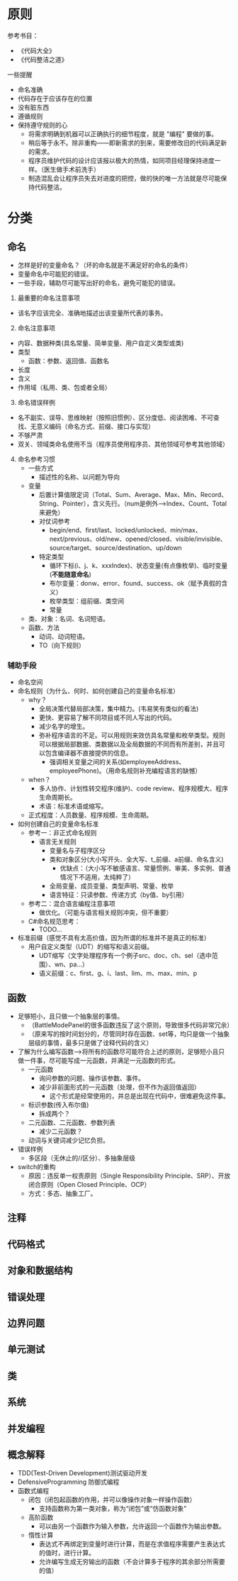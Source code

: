 # 原则
参考书目：
- 《代码大全》
- 《代码整洁之道》


一些提醒
- 命名准确
- 代码存在于应该存在的位置
- 没有脏东西
- 遵循规则
- 保持遵守规则的心
  - 将需求明确到机器可以正确执行的细节程度，就是 "编程" 要做的事。
  - 稍后等于永不。除非重构——即新需求的到来，需要修改旧的代码满足新的需求。
  - 程序员维护代码的设计应该报以极大的热情，如同项目经理保持进度一样。（医生做手术前洗手）
  - 制造混乱会让程序员失去对进度的把控，做的快的唯一方法就是尽可能保持代码整洁。

# 分类

## 命名
- 怎样是好的变量命名？（坏的命名就是不满足好的命名的条件）
- 变量命名中可能犯的错误。
- 一些手段，辅助尽可能写出好的命名，避免可能犯的错误。

1. 最重要的命名注意事项
  - 该名字应该完全、准确地描述出该变量所代表的事务。
2. 命名注意事项
  - 内容、数据种类(具名常量、简单变量、用户自定义类型或类)
  - 类型
    - 函数：参数、返回值、函数名
  - 长度
  - 含义
  - 作用域（私用、类、包或者全局）
3. 命名错误样例
  - 名不副实、误导、思维映射（按照旧惯例）、区分度低、阅读困难、不可查找、无意义编码（命名方式、前缀、接口与实现）
  - 不够严肃
  - 双关、领域类命名使用不当（程序员使用程序员、其他领域可参考其他领域）
4. 命名参考习惯
   - 一些方式
     - 描述性的名称、以问题为导向
   - 变量
     - 后置计算值限定词（Total、Sum、Average、Max、Min、Record、String、Pointer），含义先行。（num是例外-->Index、Count、Total来避免）
     - 对仗词参考
       - begin/end、first/last、locked/unlocked、min/max、next/previous、old/new、opened/closed、visible/invisible、source/target、source/destination、up/down
     - 特定类型
       - 循环下标(i、j、k、xxxIndex)、状态变量(有点像枚举)、临时变量(**不能随意命名**)
       - 布尔变量：donw、error、found、success、ok（赋予真假的含义）
       - 枚举类型：组前缀、类空间
       - 常量
   - 类、对象：名词、名词短语。
   - 函数、方法
     - 动词、动词短语。
     - TO（向下规则）

### 辅助手段
- 命名空间
- 命名规则（为什么、何时、如何创建自己的变量命名标准）
  - why？
    - 全局决策代替局部决策，集中精力。(韦易笑有类似的看法)
    - 更快、更容易了解不同项目或不同人写出的代码。
    - 减少名字的增生。
    - 弥补程序语言的不足。可以用规则来效仿具名常量和枚举类型。规则可以根据局部数据、类数据以及全局数据的不同而有所差别，并且可以包含编译器不直接提供的信息。
      - 强调相关变量之间的关系(如employeeAddress、employeePhone)。（用命名规则补充编程语言的缺憾）
  - when？
    - 多人协作、计划性转交程序(维护)、code review、程序规模大、程序生命周期长。
    - 术语：标准术语或缩写。
  - 正式程度：人员数量、程序规模、生命周期。
- 如何创建自己的变量命名标准
  - 参考一：非正式命名规则
    - 语言无关规则
      - 变量名与子程序区分
      - 类和对象区分(大小写开头、全大写、t_前缀、a前缀、命名含义)
        - 优缺点：（大小写不敏感语言、常量惯例、审美、多实例、普通情况下不适用，太纯粹了）
      - 全局变量、成员变量、类型声明、常量、枚举
      - 语言特征：只读参数、传递方式（by值、by引用）
  - 参考二：混合语言编程注意事项
	- 做优化。（可能与语言相关规则冲突，但不重要）
  - C#命名规范思考：
    - TODO...
- 标准前缀（感觉不具有太高价值，因为所谓的标准并不是真正的标准）
  - 用户自定义类型（UDT）的缩写和语义前缀。
    - UDT缩写（文字处理程序有一个例子src、doc、ch、sel（选中范围）、wn、pa...）
    - 语义前缀：c、first、g、i、last、lim、m、max、min、p


## 函数
- 足够短小，且只做一个抽象层的事情。
  - （BattleModePanel的很多函数违反了这个原则，导致很多代码非常冗余）
  - （原来写的按时间划分的，尽管同时存在函数、set等，均只是做一个抽象层级的事情，最多只是做了诠释代码的含义）
- 了解为什么编写函数-->将所有的函数尽可能符合上述的原则，足够短小且只做一件事，尽可能写成一元函数，并满足一元函数的形式。
  - 一元函数
    - 询问参数的问题、操作该参数、事件。
    - 减少非前面形式的一元函数（处理，但不作为返回值返回）
      - 这个形式是经常使用的，并总是出现在代码中，很难避免这件事。
  - 标识参数(传入布尔值)
    - 拆成两个？
  - 二元函数、二元函数、参数列表
    - 减少二元函数？
  - 动词与关键词减少记忆负担。
- 错误样例
  - 多区段（无休止的//区分）、多抽象层级
- switch的重构
  - 原因：违反单一权责原则（Single Responsibility Principle、SRP）、开放闭合原则（Open Closed Principle、OCP）
  - 方式：多态、抽象工厂。

## 注释

## 代码格式

## 对象和数据结构

## 错误处理

## 边界问题

## 单元测试

## 类

## 系统

## 并发编程


## 概念解释
- TDD(Test-Driven Development)测试驱动开发
- DefensiveProgramming 防御式编程
- 函数式编程
  - 闭包（闭包起函数的作用，并可以像操作对象一样操作函数）
    - 支持函数称为第一类对象，称为“闭包”或“仿函数对象”
  - 高阶函数
    - 可以由另一个函数作为输入参数，允许返回一个函数作为输出参数。
  - 惰性计算
    - 表达式不再绑定到变量时进行计算，而是在求值程序需要产生表达式的值时，进行计算。
    - 允许编写生成无穷输出的函数（不会计算多于程序的其余部分所需要的值）